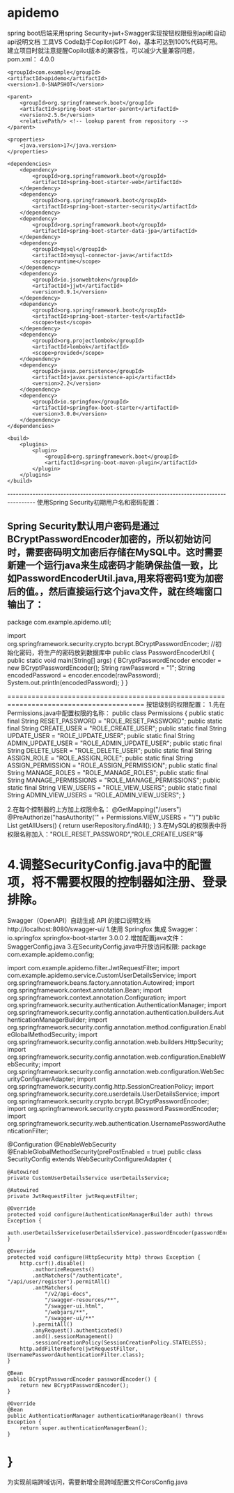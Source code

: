 # apidemo
spring boot后端采用spring Security+jwt+Swagger实现按钮权限级别api和自动api说明文档
工具VS Code助手Copilot(GPT 4o)，基本可达到100%代码可用。
建立项目时就注意提醒Copilot版本的兼容性，可以减少大量兼容问题，pom.xml：
<project xmlns="http://maven.apache.org/POM/4.0.0"
         xmlns:xsi="http://www.w3.org/2001/XMLSchema-instance"
         xsi:schemaLocation="http://maven.apache.org/POM/4.0.0 http://maven.apache.org/xsd/maven-4.0.0.xsd">
    <modelVersion>4.0.0</modelVersion>

    <groupId>com.example</groupId>
    <artifactId>apidemo</artifactId>
    <version>1.0-SNAPSHOT</version>

    <parent>
        <groupId>org.springframework.boot</groupId>
        <artifactId>spring-boot-starter-parent</artifactId>
        <version>2.5.6</version>
        <relativePath/> <!-- lookup parent from repository -->
    </parent>

    <properties>
        <java.version>17</java.version>
    </properties>

    <dependencies>
        <dependency>
            <groupId>org.springframework.boot</groupId>
            <artifactId>spring-boot-starter-web</artifactId>
        </dependency>
        <dependency>
            <groupId>org.springframework.boot</groupId>
            <artifactId>spring-boot-starter-security</artifactId>
        </dependency>
        <dependency>
            <groupId>org.springframework.boot</groupId>
            <artifactId>spring-boot-starter-data-jpa</artifactId>
        </dependency>
        <dependency>
            <groupId>mysql</groupId>
            <artifactId>mysql-connector-java</artifactId>
            <scope>runtime</scope>
        </dependency>
        <dependency>
            <groupId>io.jsonwebtoken</groupId>
            <artifactId>jjwt</artifactId>
            <version>0.9.1</version>
        </dependency>
        <dependency>
            <groupId>org.springframework.boot</groupId>
            <artifactId>spring-boot-starter-test</artifactId>
            <scope>test</scope>
        </dependency>
        <dependency>
            <groupId>org.projectlombok</groupId>
            <artifactId>lombok</artifactId>
            <scope>provided</scope>
        </dependency>
        <dependency>
            <groupId>javax.persistence</groupId>
            <artifactId>javax.persistence-api</artifactId>
            <version>2.2</version>
        </dependency>
        <dependency>
            <groupId>io.springfox</groupId>
            <artifactId>springfox-boot-starter</artifactId>
            <version>3.0.0</version>
        </dependency>
    </dependencies>

    <build>
        <plugins>
            <plugin>
                <groupId>org.springframework.boot</groupId>
                <artifactId>spring-boot-maven-plugin</artifactId>
            </plugin>
        </plugins>
    </build>

</project>
----------------------------------------------------------------------------------------
使用Spring Security初期用户名和密码配置：

Spring Security默认用户密码是通过BCryptPasswordEncoder加密的，所以初始访问时，需要密码明文加密后存储在MySQL中。这时需要新建一个运行java来生成密码才能确保盐值一致，比如PasswordEncoderUtil.java,用来将密码1变为加密后的值。，然后直接运行这个java文件，就在终端窗口输出了：
-----------------------------------------------------
package com.example.apidemo.util;

import org.springframework.security.crypto.bcrypt.BCryptPasswordEncoder;
//初始化密码，将生产的密码放到数据库中
public class PasswordEncoderUtil {
    public static void main(String[] args) {
        BCryptPasswordEncoder encoder = new BCryptPasswordEncoder();
        String rawPassword = "1";
        String encodedPassword = encoder.encode(rawPassword);
        System.out.println(encodedPassword);
    }
}

========================================================================================
按钮级别的权限配置：
1.先在Permissions.java中配置权限的名称：
public class Permissions {
    public static final String RESET_PASSWORD = "ROLE_RESET_PASSWORD";
    public static final String CREATE_USER = "ROLE_CREATE_USER";
    public static final String UPDATE_USER = "ROLE_UPDATE_USER";
    public static final String ADMIN_UPDATE_USER = "ROLE_ADMIN_UPDATE_USER";
    public static final String DELETE_USER = "ROLE_DELETE_USER";
    public static final String ASSIGN_ROLE = "ROLE_ASSIGN_ROLE";
    public static final String ASSIGN_PERMISSION = "ROLE_ASSIGN_PERMISSION";
    public static final String MANAGE_ROLES = "ROLE_MANAGE_ROLES";
    public static final String MANAGE_PERMISSIONS = "ROLE_MANAGE_PERMISSIONS";
    public static final String VIEW_USERS = "ROLE_VIEW_USERS";
    public static final String ADMIN_VIEW_USERS = "ROLE_ADMIN_VIEW_USERS";
}

2.在每个控制器的上方加上权限命名：
    @GetMapping("/users")
    @PreAuthorize("hasAuthority('" + Permissions.VIEW_USERS + "')")
    public List<User> getAllUsers() {
        return userRepository.findAll();
    }
3.在MySQL的权限表中将权限名称加入："ROLE_RESET_PASSWORD","ROLE_CREATE_USER"等

4.调整SecurityConfig.java中的配置项，将不需要权限的控制器如注册、登录排除。
=============================================================================================
 Swagger（OpenAPI）自动生成 API 的接口说明文档
 http://localhost:8080/swagger-ui/
1.使用 Springfox 集成 Swagger：
<dependency>
    <groupId>io.springfox</groupId>
    <artifactId>springfox-boot-starter</artifactId>
    <version>3.0.0</version>
</dependency>
2.增加配置java文件：SwaggerConfig.java
3.在SecurityConfig.java中开放访问权限:
package com.example.apidemo.config;

import com.example.apidemo.filter.JwtRequestFilter;
import com.example.apidemo.service.CustomUserDetailsService;
import org.springframework.beans.factory.annotation.Autowired;
import org.springframework.context.annotation.Bean;
import org.springframework.context.annotation.Configuration;
import org.springframework.security.authentication.AuthenticationManager;
import org.springframework.security.config.annotation.authentication.builders.AuthenticationManagerBuilder;
import org.springframework.security.config.annotation.method.configuration.EnableGlobalMethodSecurity;
import org.springframework.security.config.annotation.web.builders.HttpSecurity;
import org.springframework.security.config.annotation.web.configuration.EnableWebSecurity;
import org.springframework.security.config.annotation.web.configuration.WebSecurityConfigurerAdapter;
import org.springframework.security.config.http.SessionCreationPolicy;
import org.springframework.security.core.userdetails.UserDetailsService;
import org.springframework.security.crypto.bcrypt.BCryptPasswordEncoder;
import org.springframework.security.crypto.password.PasswordEncoder;
import org.springframework.security.web.authentication.UsernamePasswordAuthenticationFilter;

@Configuration
@EnableWebSecurity
@EnableGlobalMethodSecurity(prePostEnabled = true)
public class SecurityConfig extends WebSecurityConfigurerAdapter {

    @Autowired
    private CustomUserDetailsService userDetailsService;

    @Autowired
    private JwtRequestFilter jwtRequestFilter;

    @Override
    protected void configure(AuthenticationManagerBuilder auth) throws Exception {
        auth.userDetailsService(userDetailsService).passwordEncoder(passwordEncoder());
    }

    @Override
    protected void configure(HttpSecurity http) throws Exception {
        http.csrf().disable()
            .authorizeRequests()
            .antMatchers("/authenticate", "/api/user/register").permitAll()
            .antMatchers(
                "/v2/api-docs",
                "/swagger-resources/**",
                "/swagger-ui.html",
                "/webjars/**",
                "/swagger-ui/**"
            ).permitAll()
            .anyRequest().authenticated()
            .and().sessionManagement()
            .sessionCreationPolicy(SessionCreationPolicy.STATELESS);
        http.addFilterBefore(jwtRequestFilter, UsernamePasswordAuthenticationFilter.class);
    }

    @Bean
    public BCryptPasswordEncoder passwordEncoder() {
        return new BCryptPasswordEncoder();
    }

    @Override
    @Bean
    public AuthenticationManager authenticationManagerBean() throws Exception {
        return super.authenticationManagerBean();
    }
}
=========================================================
为实现前端跨域访问，需要新增全局跨域配置文件CorsConfig.java